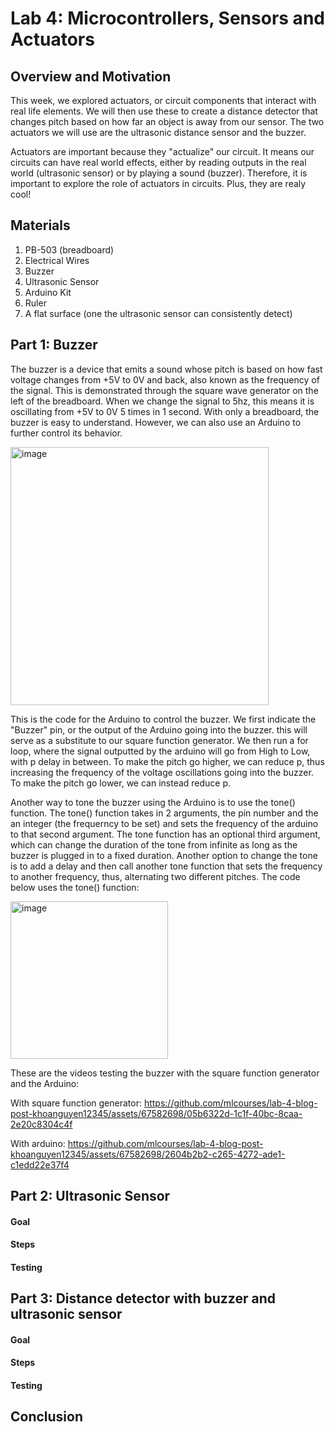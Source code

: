 # Lab 4: Microcontrollers, Sensors and Actuators

## Overview and Motivation
This week, we explored actuators, or circuit components that interact with real life elements. We will then use these to create a distance detector that changes pitch based on how far an object is away from our sensor. The two actuators we will use are the ultrasonic distance sensor and the buzzer.

Actuators are important because they "actualize" our circuit. It means our circuits can have real world effects, either by reading outputs in the real world (ultrasonic sensor) or by playing a sound (buzzer). Therefore, it is important to explore the role of actuators in circuits. Plus, they are realy cool!

## Materials
1. PB-503 (breadboard)
2. Electrical Wires
3. Buzzer
4. Ultrasonic Sensor
5. Arduino Kit
6. Ruler
7. A flat surface (one the ultrasonic sensor can consistently detect)

## Part 1: Buzzer

The buzzer is a device that emits a sound whose pitch is based on how fast voltage changes from +5V to 0V and back, also known as the frequency of the signal. This is demonstrated through the square wave generator on the left of the breadboard. When we change the signal to 5hz, this means it is oscillating from +5V to 0V 5 times in 1 second. With only a breadboard, the buzzer is easy to understand. However, we can also use an Arduino to further control its behavior.

<img width="413" alt="image" src="https://github.com/mlcourses/lab-4-blog-post-khoanguyen12345/assets/67582698/adf820df-50cf-42f8-8842-f4f7706d7760">

This is the code for the Arduino to control the buzzer. We first indicate the "Buzzer" pin, or the output of the Arduino going into the buzzer. this will serve as a substitute to our square function generator. We then run a for loop, where the signal outputted by the arduino will go from High to Low, with p delay in between. To make the pitch go higher, we can reduce p, thus increasing the frequency of the voltage oscillations going into the buzzer. To make the pitch go lower, we can instead reduce p.

Another way to tone the buzzer using the Arduino is to use the tone() function. The tone() function takes in 2 arguments, the pin number and the an integer (the frequerncy to be set) and sets the frequency of the arduino to that second argument. The tone function has an optional third argument, which can change the duration of the tone from infinite as long as the buzzer is plugged in to a fixed duration. Another option to change the tone is to add a delay and then call another tone function that sets the frequency to another frequency, thus, alternating two different pitches. The code below uses the tone() function:

<img width="252" alt="image" src="https://github.com/mlcourses/lab-4-blog-post-khoanguyen12345/assets/67582698/c1cfbde1-e663-4666-b13e-9c015859cd07">

These are the videos testing the buzzer with the square function generator and the Arduino:

With square function generator:
https://github.com/mlcourses/lab-4-blog-post-khoanguyen12345/assets/67582698/05b6322d-1c1f-40bc-8caa-2e20c8304c4f

With arduino:
https://github.com/mlcourses/lab-4-blog-post-khoanguyen12345/assets/67582698/2604b2b2-c265-4272-ade1-c1edd22e37f4


## Part 2: Ultrasonic Sensor

#### Goal

#### Steps

#### Testing


## Part 3: Distance detector with buzzer and ultrasonic sensor

#### Goal

#### Steps

#### Testing

## Conclusion




